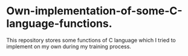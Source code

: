 # Own-implementation-of-some-C-language-functions.
This repository stores some functions of C language which I tried to implement on my own during my training process.
